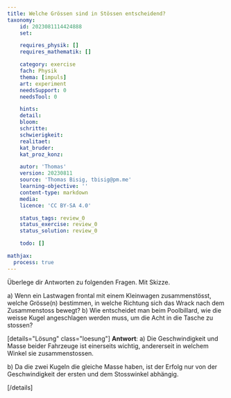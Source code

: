 ```yaml
---
title: Welche Grössen sind in Stössen entscheidend?
taxonomy:
	id: 2023081114424888
	set:

	requires_physik: []
	requires_mathematik: []

	category: exercise
	fach: Physik
	thema: [impuls]
	art: experiment
	needsSupport: 0
	needsTool: 0

	hints: 
	detail: 
	bloom: 
	schritte: 
	schwierigkeit: 
	realitaet:
	kat_bruder:
	kat_proz_konz: 

	autor: 'Thomas'
	version: 20230811
	source: 'Thomas Bisig, tbisig@pm.me'
	learning-objective: ''
	content-type: markdown
	media:
	licence: 'CC BY-SA 4.0'

	status_tags: review_0
	status_exercise: review_0
	status_solution: review_0

	todo: []

mathjax:
  process: true
---
```


Überlege dir Antworten zu folgenden Fragen. Mit Skizze.

a) Wenn ein Lastwagen frontal mit einem Kleinwagen zusammenstösst, welche Grösse(n) bestimmen, in welche Richtung sich das Wrack nach dem Zusammenstoss bewegt?
b) Wie entscheidet man beim Poolbillard, wie die weisse Kugel angeschlagen werden muss, um die Acht in die Tasche zu stossen?

[details="Lösung" class="loesung"]
**Antwort**:
a) Die Geschwindigkeit und Masse beider Fahrzeuge ist einerseits wichtig, andererseit in welchem Winkel sie zusammenstossen.

b) Da die zwei Kugeln die gleiche Masse haben, ist der Erfolg nur von der Geschwindigkeit der ersten und dem Stosswinkel abhängig.

[/details]